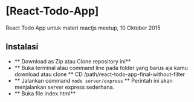 # [React-Todo-App]
React Todo App untuk materi reactjs meetup, 10 Oktober 2015


## Instalasi
* ** Download as Zip atau Clone repository ini**
* ** Buka terminal atau command line pada folder yang barus aja kamu download atau clone ** CD /path/react-todo-app-final-without-filter
* ** Jalankan command `node server/express` ** Perintah ini akan menjalankan server express sederhana.
* ** Buka file index.html** 
